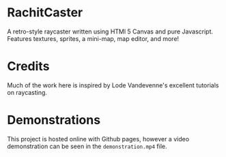 # RachitCaster
A retro-style raycaster written using HTMl 5 Canvas and pure Javascript. Features textures, sprites, a mini-map, map editor, and more!

# Credits
Much of the work here is inspired by Lode Vandevenne's excellent tutorials on raycasting.

# Demonstrations
This project is hosted online with Github pages, however a video demonstration can be seen in the `demonstration.mp4` file.